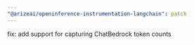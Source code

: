 ```yaml
---
"@arizeai/openinference-instrumentation-langchain": patch
---
```


fix: add support for capturing ChatBedrock token counts
